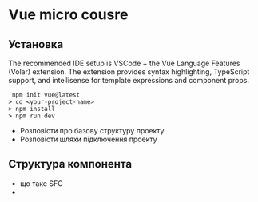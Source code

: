 # Vue micro cousre

## Установка
The recommended IDE setup is VSCode + the Vue Language Features (Volar) extension. The extension provides syntax highlighting, TypeScript support, and intellisense for template expressions and component props.

```
 npm init vue@latest
> cd <your-project-name>
> npm install
> npm run dev
``` 
- Розповісти про базову структуру проекту
- Розповісти шляхи підключення проекту 


## Структура компонента
- що таке SFC
- <template />
- <script />

## Основні маніпуляції з шаблоном
- setup() vs <script setup>
- вивід данних у шаблонні
    - байнінг атрібутів
    - ...

- реактивність(ref vs reactive);
- computed props
- Class and Style Bindings
- Conditional Rendering
- List Rendering
- Event Handling(поверхнево)
- Form Input Bindings
- Lifecycle Hooks
- Watchers
- Template Refs

## Browser Devtools

## Props

## Events

## v-model

## Fallthrough Attributes

## slots

## Provide / inject

## Composables

## ROuting
- Routes and Lazy routes

## Piniya

# Built-in Components